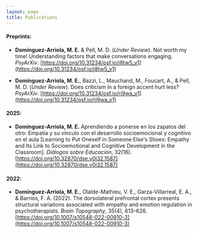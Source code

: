 ```yaml
---
layout: page
title: Publications
---
```


#### Preprints:
- **Domínguez-Arriola, M. E.** & Pell, M. D. (*Under Review*). Not worth my time! Understanding factors that make conversations engaging. *PsyArXiv*. [https://doi.org/10.31234/osf.io/j8tw5_v1](https://doi.org/10.31234/osf.io/j8tw5_v1)

- **Domínguez-Arriola, M. E.**, Bazzi, L., Mauchand, M., Foucart, A., & Pell, M. D. (*Under Review*). Does criticism in a foreign accent hurt less? *PsyArXiv*. [https://doi.org/10.31234/osf.io/rj9wa_v1](https://doi.org/10.31234/osf.io/rj9wa_v1)

#### 2025:
- **Domínguez-Arriola, M. E.** Aprendiendo a ponerse en los zapatos del otro: Empatía y su vínculo con el desarrollo socioemocional y cognitivo en el aula [Learning to Put Oneself in Someone Else's Shoes: Empathy and Its Link to Socioemotional and Cognitive Development in the Classroom]. *Diálogos sobre Educación*, 32(16). [https://doi.org/10.32870/dse.v0i32.1587](https://doi.org/10.32870/dse.v0i32.1587)

#### 2022: 
- **Domínguez-Arriola, M. E.**, Olalde-Mathieu, V. E., Garza-Villarreal, E. A., & Barrios, F. A. (2022). The dorsolateral prefrontal cortex presents structural variations associated with empathy and emotion regulation in psychotherapists. *Brain Topography*, 35(4), 613–626. [https://doi.org/10.1007/s10548-022-00910-3](https://doi.org/10.1007/s10548-022-00910-3)
